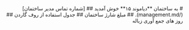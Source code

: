 <body dir='rtl' align='right'>
# به ساختمان **دیاموند ۱۵** خوش آمدید
## [شماره تماس مدیر ساختمان](/management.md).
## مبلغ شارژ ساختمان
## جدول استفاده از روف گاردن
## روز های جمع آوری زباله
</body>
